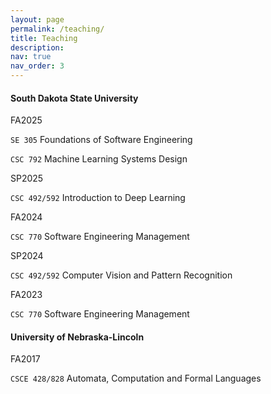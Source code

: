 ```yaml
---
layout: page
permalink: /teaching/
title: Teaching
description: 
nav: true
nav_order: 3
---
```


<div class="teaching">

  <!-- SDSU-->
  <h4 class="category"><i class="fas fa-thumbtack" style="font-size: 0.7em;"></i> South Dakota State University</h4>

  <div class="course-group">
    <div class="course-row">
      <span class="semester-pill fall">FA2025</span>
      <span class="course-list">
        <p><code>SE 305</code> Foundations of Software Engineering</p>
        <p><code>CSC 792</code> Machine Learning Systems Design</p>
      </span>
    </div>
    <div class="course-row">
      <span class="semester-pill spring">SP2025</span>
      <span class="course-list">
        <p><code>CSC 492/592</code> Introduction to Deep Learning</p>
      </span>
    </div>
    <div class="course-row">
      <span class="semester-pill fall">FA2024</span>
      <span class="course-list">
        <p><code>CSC 770</code> Software Engineering Management</p>
      </span>
    </div>
    <div class="course-row">
      <span class="semester-pill spring">SP2024</span>
      <span class="course-list">
        <p><code>CSC 492/592</code> Computer Vision and Pattern Recognition</p>
      </span>
    </div>
    <div class="course-row">
      <span class="semester-pill fall">FA2023</span>
      <span class="course-list">
        <p><code>CSC 770</code> Software Engineering Management</p>
      </span>
    </div>
  </div>

  <!-- UNL -->
  <h4 class="category"><i class="fas fa-thumbtack" style="font-size: 0.7em;"></i> University of Nebraska-Lincoln</h4>
  <div class="course-group">
    <div class="course-row">
      <span class="semester-pill fall">FA2017</span>
      <span class="course-list">
        <p><code>CSCE 428/828</code> Automata, Computation and Formal Languages</p>
      </span>
    </div>
  </div>
</div>
